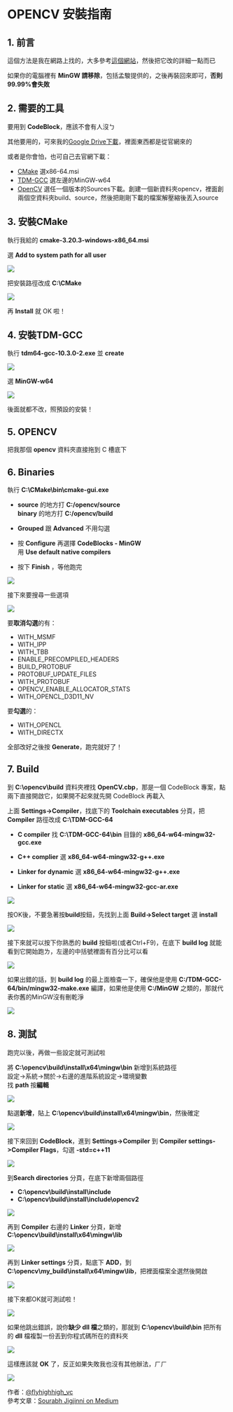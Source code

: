 # OPENCV 安裝指南

## 1. 前言

這個方法是我在網路上找的，大多參考[這個網站](https://medium.com/@sourabhjigjinni/install-opencv-4-0-0-for-c-windows-7-10-code-blocks-tdm-gcc-64-dff65addf162)，然後把它改的詳細一點而已

如果你的電腦裡有 **MinGW 請移除**，包括孟駿提供的，之後再裝回來即可，**否則99.99%會失敗**

## 2. 需要的工具

要用到 **CodeBlock**，應該不會有人沒ㄅ

其他要用的，可來我的[Google Drive下載](https://drive.google.com/file/d/1aLryH8sqTeMiGuKjUB-BDm1s3Jm3RAgc/view?usp=sharing)，裡面東西都是從官網來的  

或者是你會怕，也可自己去官網下載：
- [CMake](https://cmake.org/download/) 選x86-64.msi
- [TDM-GCC](https://jmeubank.github.io/tdm-gcc/) 選左邊的MinGW-w64
- [OpenCV](https://opencv.org/releases/) 選任一個版本的Sources下載。創建一個新資料夾opencv，裡面創兩個空資料夾build、source，然後把剛剛下載的檔案解壓縮後丟入source

## 3. 安裝CMake

執行我給的 **cmake-3.20.3-windows-x86_64.msi**

選 **Add to system path for all user**

![](img/cmake02.png)

把安裝路徑改成 **C:\CMake**

![](img/cmake03.png)

再 **Install** 就 OK 啦！

## 4. 安裝TDM-GCC
執行 **tdm64-gcc-10.3.0-2.exe**  並 **create**

![](img/tdm01.png)

選 **MinGW-w64**

![](img/tdm02.png)

後面就都不改，照預設的安裝！

## 5. OPENCV
把我那個 **opencv** 資料夾直接拖到 C 槽底下

## 6. Binaries
執行 **C:\CMake\bin\cmake-gui.exe**

- **source** 的地方打 **C:/opencv/source**  
**binary** 的地方打 **C:/opencv/build**  

- **Grouped** 跟 **Advanced** 不用勾選  

- 按 **Configure** 再選擇 **CodeBlocks - MinGW**  
用 **Use default native compilers**

- 按下 **Finish** ，等他跑完

![](img/bin01.png)

接下來要搜尋一些選項

![](img/bin02.png)

要**取消勾選**的有：
- WITH_MSMF
- WITH_IPP
- WITH_TBB
- ENABLE_PRECOMPILED_HEADERS
- BUILD_PROTOBUF
- PROTOBUF_UPDATE_FILES
- WITH_PROTOBUF
- OPENCV_ENABLE_ALLOCATOR_STATS
- WITH_OPENCL_D3D11_NV

要**勾選**的：
- WITH_OPENCL
- WITH_DIRECTX

全部改好之後按 **Generate**，跑完就好了！

## 7. Build
到 **C:\opencv\build** 資料夾裡找 **OpenCV.cbp**，那是一個 CodeBlock 專案，點兩下直接開啟它，如果開不起來就先開 CodeBlock 再載入

上面 **Settings->Compiler**，找底下的 **Toolchain executables** 分頁，把 **Compiler** 路徑改成 **C:\TDM-GCC-64**
- **C compiler** 找 **C:\TDM-GCC-64\bin** 目錄的 **x86_64-w64-mingw32-gcc.exe**

- **C++ complier** 選 **x86_64-w64-mingw32-g++.exe**

- **Linker for dynamic** 選 **x86_64-w64-mingw32-g++.exe**

- **Linker for static** 選 **x86_64-w64-mingw32-gcc-ar.exe**

![](img/build01.png)

按OK後，不要急著按**build**按鈕，先找到上面 **Build->Select target** 選 **install**

![](img/build02.png)

接下來就可以按下你熟悉的 **build** 按鈕啦(或者Ctrl+F9)，在底下 **build log** 就能看到它開始跑ㄌ，左邊的中括號裡面有百分比可以看

![](img/build03.png)

如果出錯的話，到 **build log** 的最上面檢查一下，確保他是使用 **C:/TDM-GCC-64/bin/mingw32-make.exe** 編譯，如果他是使用 **C:/MinGW** 之類的，那就代表你舊的MinGW沒有刪乾淨

![](img/build04.png)

## 8. 測試
跑完以後，再做一些設定就可測試啦

將 **C:\opencv\build\install\x64\mingw\bin** 新增到系統路徑  
設定->系統->關於->右邊的進階系統設定->環境變數  
找 **path** 按**編輯**

![](img/test01.png)

點選**新增**，貼上 **C:\opencv\build\install\x64\mingw\bin**，然後確定

![](img/test02-1.png)

接下來回到 **CodeBlock**，進到 **Settings->Compiler**
到 **Compiler settings->Compiler Flags**，勾選 **-std=c++11**

![](img/test_c++11.png)

到**Search directories** 分頁，在底下新增兩個路徑
- **C:\opencv\build\install\include**
- **C:\opencv\build\install\include\opencv2**

![](img/test03.png)

再到 **Compiler** 右邊的 **Linker** 分頁，新增 **C:\opencv\build\install\x64\mingw\lib**

![](img/test04.png)

再到 **Linker settings** 分頁，點底下 **ADD**，到 **C:\opencv\my_build\install\x64\mingw\lib**，把裡面檔案全選然後開啟

![](img/test_linker.png)

接下來都OK就可測試啦！

![](img/test05.png)


如果他跳出錯誤，說你**缺少 dll 檔**之類的，那就到 **C:\opencv\build\bin** 把所有的 **dll** 檔複製一份丟到你程式碼所在的資料夾

![](img/test06.png)

這樣應該就 **OK** 了，反正如果失敗我也沒有其他辦法，ㄏㄏ

![](img/cat.jpg)

作者：[@flyhighhigh_vc](https://www.instagram.com/flyhighhigh_vc/)  
參考文章：[Sourabh Jigjinni on Medium](https://medium.com/@sourabhjigjinni/install-opencv-4-0-0-for-c-windows-7-10-code-blocks-tdm-gcc-64-dff65addf162)